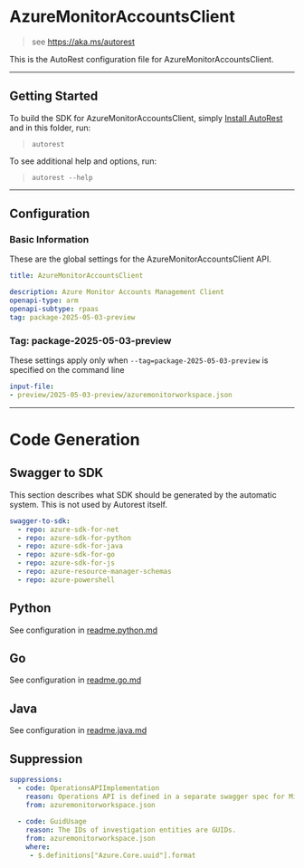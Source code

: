 # AzureMonitorAccountsClient

> see https://aka.ms/autorest

This is the AutoRest configuration file for AzureMonitorAccountsClient.

---

## Getting Started

To build the SDK for AzureMonitorAccountsClient, simply [Install AutoRest](https://aka.ms/autorest/install) and in this folder, run:

> `autorest`

To see additional help and options, run:

> `autorest --help`

---

## Configuration

### Basic Information

These are the global settings for the AzureMonitorAccountsClient API.

``` yaml !$(python) || !$(track2)
title: AzureMonitorAccountsClient
```

``` yaml
description: Azure Monitor Accounts Management Client
openapi-type: arm
openapi-subtype: rpaas
tag: package-2025-05-03-preview
```

### Tag: package-2025-05-03-preview

These settings apply only when `--tag=package-2025-05-03-preview` is specified on the command line

``` yaml $(tag) == 'package-2025-05-03-preview'
input-file:
- preview/2025-05-03-preview/azuremonitorworkspace.json
```

---

# Code Generation

## Swagger to SDK

This section describes what SDK should be generated by the automatic system.
This is not used by Autorest itself.

``` yaml $(swagger-to-sdk)
swagger-to-sdk:
  - repo: azure-sdk-for-net
  - repo: azure-sdk-for-python
  - repo: azure-sdk-for-java
  - repo: azure-sdk-for-go
  - repo: azure-sdk-for-js
  - repo: azure-resource-manager-schemas
  - repo: azure-powershell
```

## Python

See configuration in [readme.python.md](./readme.python.md)

## Go

See configuration in [readme.go.md](./readme.go.md)

## Java

See configuration in [readme.java.md](./readme.java.md)

## Suppression

``` yaml
suppressions:
  - code: OperationsAPIImplementation
    reason: Operations API is defined in a separate swagger spec for Microsoft.Monitor namespace (https://github.com/Azure/azure-rest-api-specs/blob/master/specification/monitor/resource-manager/Microsoft.Monitor/Operations)
    from: azuremonitorworkspace.json
    
  - code: GuidUsage
    reason: The IDs of investigation entities are GUIDs.
    from: azuremonitorworkspace.json
    where:
     - $.definitions["Azure.Core.uuid"].format
```
